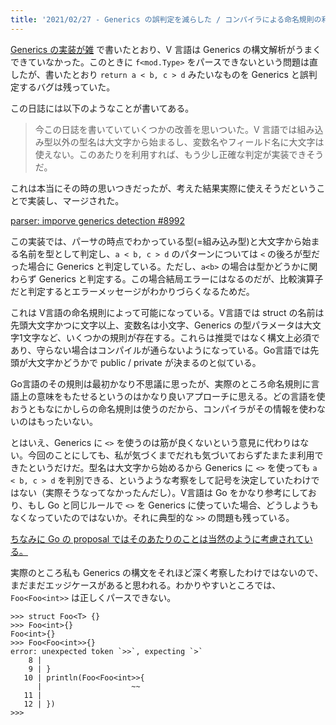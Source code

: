 ```yaml
---
title: '2021/02/27 - Generics の誤判定を減らした / コンパイラによる命名規則の利用'
---
```


[Generics の実装が雑](https://zenn.dev/zakuro9715/books/vlang-dev-diary/viewer/2021-02-25-generics-implementation) で書いたとおり、V 言語は Generics の構文解析がうまくできていなかった。このときに `f<mod.Type>` をパースできないという問題は直したが、書いたとおり `return a < b, c > d` みたいなものを Generics と誤判定するバグは残っていた。

この日誌には以下のようなことが書いてある。

> 今この日誌を書いていていくつかの改善を思いついた。V 言語では組み込み型以外の型名は大文字から始まるし、変数名やフィールド名に大文字は使えない。このあたりを利用すれば、もう少し正確な判定が実装できそうだ。

これは本当にその時の思いつきだったが、考えた結果実際に使えそうだということで実装し、マージされた。

[parser: imporve generics detection #8992](https://github.com/vlang/v/pull/8992)

この実装では、パーサの時点でわかっている型(=組み込み型)と大文字から始まる名前を型として判定し、`a < b, c > d` のパターンについては `<` の後ろが型だった場合に Generics と判定している。ただし、`a<b>` の場合は型かどうかに関わらず Generics と判定する。この場合結局エラーにはなるのだが、比較演算子だと判定するとエラーメッセージがわかりづらくなるためだ。

これは V言語の命名規則によって可能になっている。V言語では struct の名前は先頭大文字かつに文字以上、変数名は小文字、Generics の型パラメータは大文字1文字など、いくつかの規則が存在する。これらは推奨ではなく構文上必須であり、守らない場合はコンパイルが通らないようになっている。Go言語では先頭が大文字かどうかで public / private が決まるのと似ている。

Go言語のその規則は最初かなり不思議に思ったが、実際のところ命名規則に言語上の意味をもたせるというのはかなり良いアプローチに思える。どの言語を使おうともなにかしらの命名規則は使うのだから、コンパイラがその情報を使わないのはもったいない。

とはいえ、Generics に `<>` を使うのは筋が良くないという意見に代わりはない。今回のことにしても、私が気づくまでだれも気づいておらずたまたま利用できたというだけだ。型名は大文字から始めるから Generics に `<>` を使っても `a < b, c > d` を判別できる、というような考察をして記号を決定していたわけではない（実際そうなってなかったんだし）。V言語は Go をかなり参考にしており、もし Go と同じルールで `<>` を Generics に使っていた場合、どうしようもなくなっていたのではないか。それに典型的な `>>` の問題も残っている。

[ちなみに Go の proposal ではそのあたりのことは当然のように考慮されている。](https://go.googlesource.com/proposal/+/refs/heads/master/design/go2draft-type-parameters.md#why-not-use-the-syntax-like-c_and-java)

実際のところ私も Generics の構文をそれほど深く考察したわけではないので、まだまだエッジケースがあると思われる。わかりやすいところでは、`Foo<Foo<int>>` は正しくパースできない。

```
>>> struct Foo<T> {}
>>> Foo<int>{}
Foo<int>{}
>>> Foo<Foo<int>>{}
error: unexpected token `>>`, expecting `>`
    8 |
    9 | }
   10 | println(Foo<Foo<int>>{
      |                    ~~
   11 |
   12 | })
>>>
```
